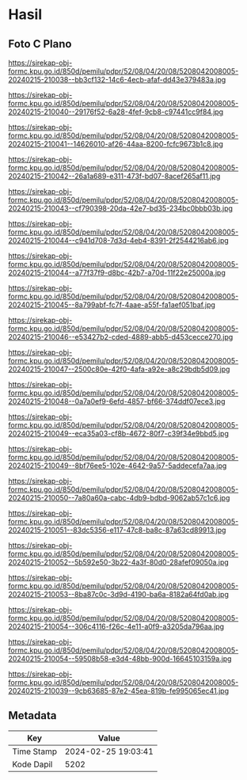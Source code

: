 # Hasil

## Foto C Plano

https://sirekap-obj-formc.kpu.go.id/850d/pemilu/pdpr/52/08/04/20/08/5208042008005-20240215-210038--bb3cf132-14c6-4ecb-afaf-dd43e379483a.jpg

https://sirekap-obj-formc.kpu.go.id/850d/pemilu/pdpr/52/08/04/20/08/5208042008005-20240215-210040--29176f52-6a28-4fef-9cb8-c97441cc9f84.jpg

https://sirekap-obj-formc.kpu.go.id/850d/pemilu/pdpr/52/08/04/20/08/5208042008005-20240215-210041--14626010-af26-44aa-8200-fcfc9673b1c8.jpg

https://sirekap-obj-formc.kpu.go.id/850d/pemilu/pdpr/52/08/04/20/08/5208042008005-20240215-210042--26a1a689-e311-473f-bd07-8acef265af11.jpg

https://sirekap-obj-formc.kpu.go.id/850d/pemilu/pdpr/52/08/04/20/08/5208042008005-20240215-210043--cf790398-20da-42e7-bd35-234bc0bbb03b.jpg

https://sirekap-obj-formc.kpu.go.id/850d/pemilu/pdpr/52/08/04/20/08/5208042008005-20240215-210044--c941d708-7d3d-4eb4-8391-2f2544216ab6.jpg

https://sirekap-obj-formc.kpu.go.id/850d/pemilu/pdpr/52/08/04/20/08/5208042008005-20240215-210044--a77f37f9-d8bc-42b7-a70d-11f22e25000a.jpg

https://sirekap-obj-formc.kpu.go.id/850d/pemilu/pdpr/52/08/04/20/08/5208042008005-20240215-210045--8a799abf-fc7f-4aae-a55f-fa1aef051baf.jpg

https://sirekap-obj-formc.kpu.go.id/850d/pemilu/pdpr/52/08/04/20/08/5208042008005-20240215-210046--e53427b2-cded-4889-abb5-d453cecce270.jpg

https://sirekap-obj-formc.kpu.go.id/850d/pemilu/pdpr/52/08/04/20/08/5208042008005-20240215-210047--2500c80e-42f0-4afa-a92e-a8c29bdb5d09.jpg

https://sirekap-obj-formc.kpu.go.id/850d/pemilu/pdpr/52/08/04/20/08/5208042008005-20240215-210048--0a7a0ef9-6efd-4857-bf66-374ddf07ece3.jpg

https://sirekap-obj-formc.kpu.go.id/850d/pemilu/pdpr/52/08/04/20/08/5208042008005-20240215-210049--eca35a03-cf8b-4672-80f7-c39f34e9bbd5.jpg

https://sirekap-obj-formc.kpu.go.id/850d/pemilu/pdpr/52/08/04/20/08/5208042008005-20240215-210049--8bf76ee5-102e-4642-9a57-5addecefa7aa.jpg

https://sirekap-obj-formc.kpu.go.id/850d/pemilu/pdpr/52/08/04/20/08/5208042008005-20240215-210050--7a80a60a-cabc-4db9-bdbd-9062ab57c1c6.jpg

https://sirekap-obj-formc.kpu.go.id/850d/pemilu/pdpr/52/08/04/20/08/5208042008005-20240215-210051--83dc5356-e117-47c8-ba8c-87a63cd89913.jpg

https://sirekap-obj-formc.kpu.go.id/850d/pemilu/pdpr/52/08/04/20/08/5208042008005-20240215-210052--5b592e50-3b22-4a3f-80d0-28afef09050a.jpg

https://sirekap-obj-formc.kpu.go.id/850d/pemilu/pdpr/52/08/04/20/08/5208042008005-20240215-210053--8ba87c0c-3d9d-4190-ba6a-8182a64fd0ab.jpg

https://sirekap-obj-formc.kpu.go.id/850d/pemilu/pdpr/52/08/04/20/08/5208042008005-20240215-210054--306c4116-f26c-4e11-a0f9-a3205da796aa.jpg

https://sirekap-obj-formc.kpu.go.id/850d/pemilu/pdpr/52/08/04/20/08/5208042008005-20240215-210054--59508b58-e3d4-48bb-900d-16645103159a.jpg

https://sirekap-obj-formc.kpu.go.id/850d/pemilu/pdpr/52/08/04/20/08/5208042008005-20240215-210039--9cb63685-87e2-45ea-819b-fe995065ec41.jpg


## Metadata

| Key        | Value               |
| ---------- | ------------------- |
| Time Stamp | 2024-02-25 19:03:41 |
| Kode Dapil | 5202                |



